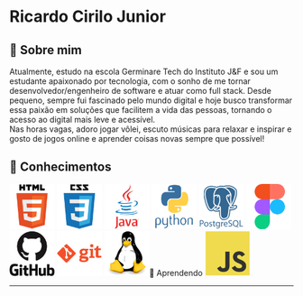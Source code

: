 # Ricardo Cirilo Junior

## 🚀 Sobre mim

  Atualmente, estudo na escola Germinare Tech do Instituto J&F e sou um estudante apaixonado por tecnologia, com o sonho de me tornar desenvolvedor/engenheiro de software e atuar como full stack. Desde pequeno, sempre fui fascinado pelo mundo digital e hoje busco transformar essa paixão em soluções que facilitem a vida das pessoas, tornando o acesso ao digital mais leve e acessível. <br>
  Nas horas vagas, adoro jogar vôlei, escuto músicas para relaxar e inspirar e gosto de jogos online e aprender coisas novas sempre que possível!
  

## 🧠 Conhecimentos
<img src="/img/html5-original-wordmark.svg" alt="ícone html" height="80px">
<img src="/img/css3-original-wordmark.svg" alt="ícone css" height="80px">
<img src="/img/java-original-wordmark.svg" alt="ícone Java" height="80px">
<img src="/img/python-original-wordmark.svg" alt="ícone python" height="80px">
<img src="/img/postgresql-plain-wordmark.svg" alt="ícone postgre" height="80px">
<img src="/img/figma-original.svg" alt="ícone figma" height="80px">
<img src="/img/github-original-wordmark.svg" alt="ícone github" height="80px">
<img src="/img/git-plain-wordmark.svg" alt="ícone git" height="80px">
<img src="/img/linux-original.svg" alt="ícone linux" height="80px>

<img src="/img/vscode-original.svg" alt="ícone linux" height="80px>



## 📖 Aprendendo
<img src="/img/javascript-original.svg" alt="ícone javascript" height="80px"> 

---


<!--
[![Top Langs](https://github-readme-stats.vercel.app/api/top-langs/?username=RicardoCiriloJunior&layout=compact)](https://github.com/anuraghazra/github-readme-stats)
-->

